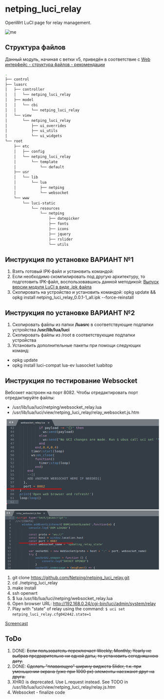 # netping_luci_relay

OpenWrt LuCI page for relay management.

![me](https://github.com/Netping/netping_luci_relay/blob/v4/control/screenshot_animated.gif)

## Структура файлов

Данный модуль, начиная с ветки v5, приведён в соответствие с [Web интерфейс - структура файлов - рекомендации](https://netping.atlassian.net/wiki/spaces/PROJ/pages/2728821288/Web+-+LuCI)

```bash
.
├── control
├── luasrc
│   ├── controller
│   │   └── netping_luci_relay
│   ├── model
│   │   └── cbi
│   │       └── netping_luci_relay
│   └── view
│       └── netping_luci_relay
│           ├── ui_overrides
│           ├── ui_utils
│           └── ui_widgets
└── root
    ├── etc
    │   ├── config
    │   └── netping_luci_relay
    │       └── template
    │           └── default
    ├── usr
    │   └── lib
    │       └── lua
    │           ├── netping
    │           └── websocket
    └── www
        └── luci-static
            └── resources
                └── netping
                    ├── datepicker
                    ├── fonts
                    ├── icons
                    ├── jquery
                    ├── rslider
                    └── utils
```

## Инструкция по установке ВАРИАНТ №1

1. Взять готовый IPK-файл и установить командой:
2. Если необходимо скомпилировать под другую архитектуру, то подготовить IPK-файл, воспользовавшись данной методикой: [Выпуск версии модуля LuCI в виде .ipk файла](https://netping.atlassian.net/wiki/spaces/PROJ/pages/3194945556/LuCI+.ipk)
3. Скопировать на устройство и установить командой:
opkg update && opkg install netping_luci_relay_0.0.1-1_all.ipk --force-reinstall

## Инструкция по установке ВАРИАНТ №2

1. Скопировать файлы из папки **/luasrc** в соответствующие подпапки устройства **/usr/lib/lua/luci**
2. Скопировать файлы из /root в соответствующие подпапки устройства
3. Установить дополнительные пакеты при помощи следующих команд:
* opkg update
* opkg install luci-compat lua-ev luasocket luabitop

## Инструкция по тестирование Websocket

Вебсокет настроен на порт 8082. Чтобы отредактировать порт отредактируйте файлы:
* /usr/lib/lua/luci/netping/websocket_relay.lua
* /usr/lib/lua/luci/view/netping_luci_relay/relay_websocket.js.htm

![me](https://github.com/Netping/netping_luci_relay/blob/v5/wsport_lua.png)
![me](https://github.com/Netping/netping_luci_relay/blob/v5/wsport_js.png)

1. git clone https://github.com/Netping/netping_luci_relay.git
2. cd ./netping_luci_relay
3. make install
4. ssh openwrt
5. $ lua /usr/lib/lua/luci/netping/websocket_relay.lua
6. Open browser URL: http://192.168.0.24/cgi-bin/luci/admin/system/relay
7. Play with "state" of relay using the command:
```$ uci set netping_luci_relay.cfg042442.state=1```

[Screencast](https://www.youtube.com/watch?v=FQKr_YZB6S0)

## ToDo

1. DONE: ~~Если пользователь переключает Weekly, Monthly, Yearly не выбрав предварительно ни одной даты, то установить сегодняшнюю дату.~~
2. DONE: ~~Сделать "плавающую" ширину виджета Slider, т.к. при уменьшении экрана (уже при 1000 px) элементы наезжают друг на друга.~~
3. XHR() is deprecated. Use L.request instead. See TODO in /usr/lib/lua/luci/view/netping_luci_relay/relay.js.htm
4. Websocket - finalize code
